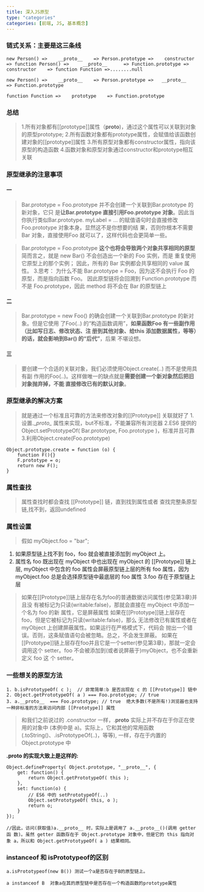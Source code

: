 ```yaml
---
title: 深入JS原型
type: "categories"
categories: [前端, JS, 基本概念]
---
```


### 链式关系：主要是这三条线

```
new Person() =>    __proto__    => Person.prototype =>    constructor    => function Person() =>     __proto__      => Function.prototype =>    constructor    => function Function =>........null

new Person() =>    __proto__    => Person.prototype =>   __proto__   => Function.prototype

function Function =>    prototype    => Function.prototype

```
### 总结
>   1.所有对象都有[[prototype]]属性（__proto__)，通过这个属性可以关联到对象的原型prototype;
	2.所有函数对象都有prototype属性，会赋值给该函数创建对象的[[prototype]]属性
	3.所有原型对象都有constructor属性，指向该原型的构造函数
	4.函数对象和原型对象通过constructor和prototype相互关联


### 原型继承的注意事项

#### 一

> Bar.prototype = Foo.prototype 并不会创建一个关联到Bar.prototype 的新对象，它只
是**让Bar.prototype 直接引用Foo.prototype 对象**。因此当你执行类似Bar.prototype.
myLabel = ... 的赋值语句时会直接修改Foo.prototype 对象本身。显然这不是你想要的结
果，否则你根本不需要Bar 对象，直接使用Foo 就可以了，这样代码也会更简单一些。

> Bar.prototype = Foo.prototype **这个也将会导致两个对象共享相同的原型**
简而言之，就是 new Bar() 不会创造出一个新的 Foo 实例，而是 重复使用它原型上的那个实例；
因此，所有的 Bar 实例都会共享相同的 value 属性。
3.思考： 为什么不能 Bar.prototype = Foo，因为这不会执行 Foo 的原型，而是指向函数 Foo。 
因此原型链将会回溯到 Function.prototype 而不是 Foo.prototype，因此 method 将不会在 Bar 的原型链上

#### 二

> Bar.prototype = new Foo() 的确会创建一个关联到Bar.prototype 的新对象。但是它使用
了Foo(..) 的“构造函数调用”，**如果函数Foo 有一些副作用（比如写日志、修改状态、注
册到其他对象、给this 添加数据属性，等等）的话，就会影响到Bar() 的“后代”**，后果
不堪设想。

#### 三

> 要创建一个合适的关联对象，我们必须使用Object.create(..) 而不是使用具有副
作用的Foo(..)。这样做唯一的缺点就是**需要创建一个新对象然后把旧对象抛弃掉，不能
直接修改已有的默认对象**。


### 原型继承的解决方案

>  就是通过一个标准且可靠的方法来修改对象的[[Prototype]] 关联就好了
	1.设置.\__proto\__ 属性来实现，but不标准，不能兼容所有浏览器
	2.ES6 提供的 Object.setPrototypeOf( Bar.prototype, Foo.prototype )，标准并且可靠
	3.利用Object.create(Foo.prototype)

```
Object.prototype.create = function (o) { 
	function F(){}
 	F.prototype = o;
	return new F();
}

```


### 属性查找

> 属性查找时都会查找 [[Prototype]] 链，直到找到属性或者
查找完整条原型链,找不到，返回undefined

### 属性设置

> 假如 myObject.foo = "bar";


1. 如果原型链上找不到 foo，foo 就会被直接添加到 myObject 上。
2. 属性名 foo 既出现在 myObject 中也出现在 myObject 的 [[Prototype]] 链上层, myObject 中包含的 foo 属性会屏蔽原型链上层的所有 foo 属性，因为 myObject.foo 总是会选择原型链中最底层的 foo 属性
3.foo 存在于原型链上层
> 如果在[[Prototype]]链上层存在名为foo的普通数据访问属性(参见第3章)并且没 有被标记为只读(writable:false)，那就会直接在 myObject 中添加一个名为 foo 的新 属性，它是屏蔽属性
如果在[[Prototype]]链上层存在foo，但是它被标记为只读(writable:false)，那么 无法修改已有属性或者在 myObject 上创建屏蔽属性。如果运行在严格模式下，代码会 抛出一个错误。否则，这条赋值语句会被忽略。总之，不会发生屏蔽。
如果在[[Prototype]]链上层存在foo并且它是一个setter(参见第3章)，那就一定会 调用这个 setter。foo 不会被添加到(或者说屏蔽于)myObject，也不会重新定义 foo 这 个 setter。


### 一些想关的原型方法 
```
1. b.isPrototypeOf( c );  // 非常简单:b 是否出现在 c 的 [[Prototype]] 链中
2. Object.getPrototypeOf( a ) === Foo.prototype; // true
3. a.__proto__  === Foo.prototype; // true  绝大多数(不是所有!)浏览器也支持一种非标准的方法来访问内部 [[Prototype]] 属性
```
>	和我们之前说过的 .constructor 一样，.__proto__ 实际上并不存在于你正在使用的对象中 (本例中是 a)。实际上，它和其他的常用函数(.toString()、.isPrototypeOf(..)，等等),
一样，存在于内置的 Object.prototype 中

**.__proto__ 的实现大致上是这样的:**

```
Object.defineProperty( Object.prototype, "__proto__", { 
	get: function() {
		return Object.getPrototypeOf( this ); 
	},
	set: function(o) {
		// ES6 中的 setPrototypeOf(..) 
		Object.setPrototypeOf( this, o ); 
		return o;
	} 
});

//因此，访问(获取值)a.__proto__ 时，实际上是调用了 a.__proto__()(调用 getter 函 数)。虽然 getter 函数存在于 Object.prototype 对象中，但是它的 this 指向对象 a，所以和 Object.getPrototypeOf( a ) 结果相同。
```

### instanceof 和 isPrototypeof的区别
```
a.isPrototypeof(new B()) 测试一个a是否存在于B的原型链上。

a instanceof B  对象a在其的原型链中是否存在一个构造函数的prototype属性
```


	


